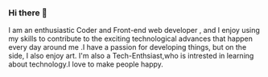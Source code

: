 ### Hi there 👋

I am an enthusiastic Coder and Front-end web developer , and I enjoy using my skills to contribute to the exciting technological advances that happen every day around me .I have a passion for developing things, but on the side, I also enjoy art. I'm also a Tech-Enthsiast,who is intrested in learning about technology.I love to make people happy.

<!--
**SyedIkram03/SyedIkram03** is a ✨ _special_ ✨ repository because its `README.md` (this file) appears on your GitHub profile.

Here are some ideas to get you started:

- 🔭 I’m currently working on ...
- 🌱 I’m currently learning ...
- 👯 I’m looking to collaborate on ...
- 🤔 I’m looking for help with ...
- 💬 Ask me about ...
- 📫 How to reach me: ...
- 😄 Pronouns: ...
- ⚡ Fun fact: ...
-->
